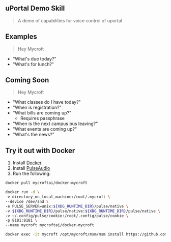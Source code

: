## uPortal Demo Skill

> A demo of capabilities for voice control of uportal

## Examples

> Hey Mycroft

* "What's due today?"
* "What's for lunch?"

## Coming Soon

> Hey Mycroft

* "What classes do I have today?"
* "When is registration?"
* "What bills are coming up?"
  * Requires passphrase
* "When is the next campus bus leaving?"
* "What events are coming up?"
* "What's the news?"

## Try it out with Docker

1.  Install [Docker](https://docs.docker.com/install/)
2.  Install [PulseAudio](https://www.freedesktop.org/wiki/Software/PulseAudio/Download/)
3.  Run the following:

```sh
docker pull mycroftai/docker-mycroft

docker run -d \
-v directory_on_local_machine:/root/.mycroft \
--device /dev/snd \
-e PULSE_SERVER=unix:${XDG_RUNTIME_DIR}/pulse/native \
-v ${XDG_RUNTIME_DIR}/pulse/native:${XDG_RUNTIME_DIR}/pulse/native \
-v ~/.config/pulse/cookie:/root/.config/pulse/cookie \
-p 8181:8181 \
--name mycroft mycroftai/docker-mycroft

docker exec -it mycroft /opt/mycroft/msm/msm install https://github.com/ChristianMurphy/mycroft-skill-uportal-demo
```
